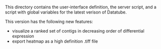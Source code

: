 This directory contains the user-interface definition, the server script, and a script with global variables for the latest verison of Datatube. 

This version has the following new features:

* visualize a ranked set of contigs in decreasing order of differential expression
* export heatmap as a high definition .tiff file


